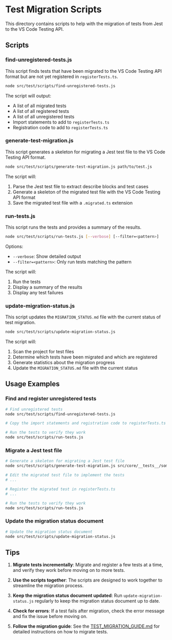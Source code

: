 # Test Migration Scripts

This directory contains scripts to help with the migration of tests from Jest to the VS Code Testing API.

## Scripts

### find-unregistered-tests.js

This script finds tests that have been migrated to the VS Code Testing API format but are not yet registered in `registerTests.ts`.

```bash
node src/test/scripts/find-unregistered-tests.js
```

The script will output:
- A list of all migrated tests
- A list of all registered tests
- A list of all unregistered tests
- Import statements to add to `registerTests.ts`
- Registration code to add to `registerTests.ts`

### generate-test-migration.js

This script generates a skeleton for migrating a Jest test file to the VS Code Testing API format.

```bash
node src/test/scripts/generate-test-migration.js path/to/test.js
```

The script will:
1. Parse the Jest test file to extract describe blocks and test cases
2. Generate a skeleton of the migrated test file with the VS Code Testing API format
3. Save the migrated test file with a `.migrated.ts` extension

### run-tests.js

This script runs the tests and provides a summary of the results.

```bash
node src/test/scripts/run-tests.js [--verbose] [--filter=<pattern>]
```

Options:
- `--verbose`: Show detailed output
- `--filter=<pattern>`: Only run tests matching the pattern

The script will:
1. Run the tests
2. Display a summary of the results
3. Display any test failures

### update-migration-status.js

This script updates the `MIGRATION_STATUS.md` file with the current status of test migration.

```bash
node src/test/scripts/update-migration-status.js
```

The script will:
1. Scan the project for test files
2. Determine which tests have been migrated and which are registered
3. Generate statistics about the migration progress
4. Update the `MIGRATION_STATUS.md` file with the current status

## Usage Examples

### Find and register unregistered tests

```bash
# Find unregistered tests
node src/test/scripts/find-unregistered-tests.js

# Copy the import statements and registration code to registerTests.ts

# Run the tests to verify they work
node src/test/scripts/run-tests.js
```

### Migrate a Jest test file

```bash
# Generate a skeleton for migrating a Jest test file
node src/test/scripts/generate-test-migration.js src/core/__tests__/some-test.js

# Edit the migrated test file to implement the tests
# ...

# Register the migrated test in registerTests.ts
# ...

# Run the tests to verify they work
node src/test/scripts/run-tests.js
```

### Update the migration status document

```bash
# Update the migration status document
node src/test/scripts/update-migration-status.js
```

## Tips

1. **Migrate tests incrementally**: Migrate and register a few tests at a time, and verify they work before moving on to more tests.

2. **Use the scripts together**: The scripts are designed to work together to streamline the migration process.

3. **Keep the migration status document updated**: Run `update-migration-status.js` regularly to keep the migration status document up to date.

4. **Check for errors**: If a test fails after migration, check the error message and fix the issue before moving on.

5. **Follow the migration guide**: See the [TEST_MIGRATION_GUIDE.md](../TEST_MIGRATION_GUIDE.md) for detailed instructions on how to migrate tests.